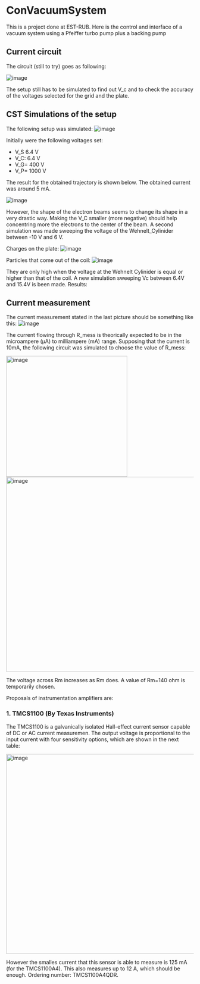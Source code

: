 # ConVacuumSystem
This is a project done at EST-RUB. Here is the control and interface of a vacuum system using a Pfeiffer turbo pump plus a backing pump

## Current circuit
The circuit (still to try) goes as following:

![image](https://github.com/monicaespinosa/ConVacuumSystem/assets/42346349/7b1d19c1-73f9-4d2d-945e-82eee775d735)

The setup still has to be simulated to find out V_c and to check the accuracy of the voltages selected for the grid and the plate.

## CST Simulations of the setup
The following setup was simulated:
![image](https://github.com/monicaespinosa/ConVacuumSystem/assets/42346349/405f0f8f-9f3f-49e9-9c0a-5f4630cc735f)

Initially were the following voltages set:
* V_S 6.4 V
* V_C: 6.4 V
* V_G= 400 V
* V_P= 1000 V

The result for the obtained trajectory is shown below. The obtained current was around 5 mA.

![image](https://github.com/monicaespinosa/ConVacuumSystem/assets/42346349/585d3c0f-d25d-47a4-b070-d8ddf82cefa9)

However, the shape of the electron beams seems to change its shape in a very drastic way. Making the V_C smaller (more negative) should help concentring more the electrons to the center of the beam. A second simulation was made sweeping the voltage of the Wehnelt_Cylinider between -10 V and 6 V. 

Charges on the plate:
![image](https://github.com/monicaespinosa/ConVacuumSystem/assets/42346349/0f343619-c491-4c79-ba3d-49d591911f32)

Particles that come out of the coil:
![image](https://github.com/monicaespinosa/ConVacuumSystem/assets/42346349/9a4e5f58-5a77-4f0c-96a8-2432bd74582c)

They are only high when the voltage at the Wehnelt Cylinider is equal or higher than that of the coil. A new simulation sweeping Vc between 6.4V and 15.4V is been made. Results:


## Current measurement
The current measurement stated in the last picture should be something like this:
![image](https://github.com/monicaespinosa/ConVacuumSystem/assets/42346349/2cd917ea-59be-4fdb-9466-b059a0c22ddf)

The current flowing through R_mess is theorically expected to be in the microampere (µA) to milliampere (mA) range. Supposing that the current is 10mA, the following circuit was simulated to choose the value of R_mess:

<img width="325" alt="image" src="https://github.com/monicaespinosa/ConVacuumSystem/assets/42346349/c4272afb-3ed3-4a7b-beaf-601a9c627d06">

<img width="524" alt="image" src="https://github.com/monicaespinosa/ConVacuumSystem/assets/42346349/5fd1832b-1cab-482d-b7eb-067055c954de">

The voltage across Rm increases as Rm does. A value of Rm=140 ohm is temporarily chosen.




Proposals of instrumentation amplifiers are:

### 1. TMCS1100 (By Texas Instruments)
The TMCS1100 is a galvanically isolated Hall-effect current sensor capable of DC or AC current measuremen. The output voltage is proportional to the input current with four sensitivity options, which are shown in the next table:

<img width="537" alt="image" src="https://github.com/monicaespinosa/ConVacuumSystem/assets/42346349/e9c50c54-f587-4aef-983e-6dd9759625b7">

However the smalles current that this sensor is able to measure is 125 mA (for the TMCS1100A4). This also measures up to 12 A, which should be enough. Ordering number: TMCS1100A4QDR.

